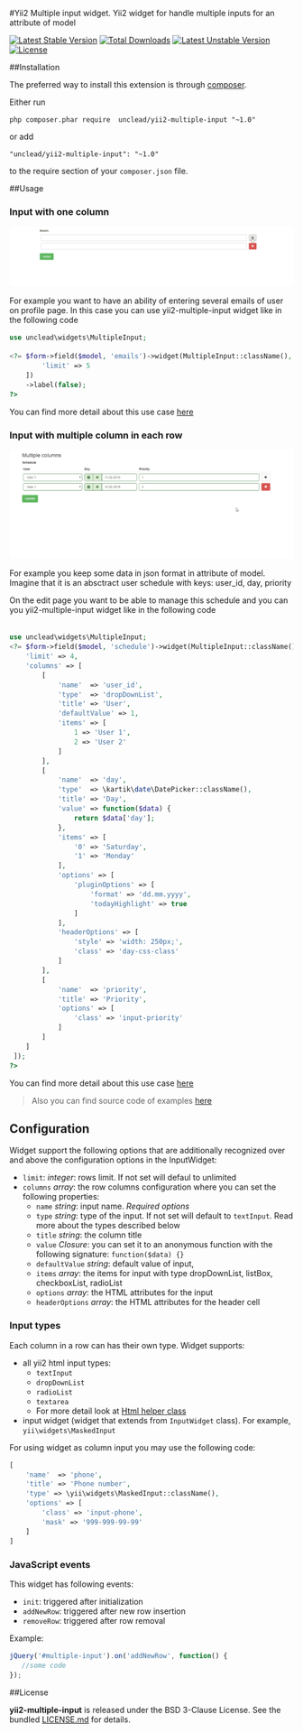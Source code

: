 #Yii2 Multiple input widget.
Yii2 widget for handle multiple inputs for an attribute of model

[![Latest Stable Version](https://poser.pugx.org/unclead/yii2-multiple-input/v/stable)](https://packagist.org/packages/unclead/yii2-multiple-input) [![Total Downloads](https://poser.pugx.org/unclead/yii2-multiple-input/downloads)](https://packagist.org/packages/unclead/yii2-multiple-input) [![Latest Unstable Version](https://poser.pugx.org/unclead/yii2-multiple-input/v/unstable)](https://packagist.org/packages/unclead/yii2-multiple-input) [![License](https://poser.pugx.org/unclead/yii2-multiple-input/license)](https://packagist.org/packages/unclead/yii2-multiple-input)

##Installation


The preferred way to install this extension is through [composer](http://getcomposer.org/download/).

Either run

```
php composer.phar require  unclead/yii2-multiple-input "~1.0"
```

or add

```
"unclead/yii2-multiple-input": "~1.0"
```

to the require section of your `composer.json` file.

##Usage

### Input with one column

![Single column example](./docs/images/single-column.gif?raw=true)

For example you want to have an ability of entering several emails of user on profile page.
In this case you can use yii2-multiple-input widget like in the following code

```php
use unclead\widgets\MultipleInput;

<?= $form->field($model, 'emails')->widget(MultipleInput::className(), [
        'limit' => 5
    ])
    ->label(false);
?>
```

You can find more detail about this use case [here](docs/single_column.md)

### Input with multiple column in each row

![Multiple columns example](./docs/images/multiple-column.gif?raw=true)

For example you keep some data in json format in attribute of model. Imagine that it is an absctract user schedule with keys: user_id, day, priority

On the edit page you want to be able to manage this schedule and you can you yii2-multiple-input widget like in the following code

```php

use unclead\widgets\MultipleInput;
<?= $form->field($model, 'schedule')->widget(MultipleInput::className(), [
    'limit' => 4,
    'columns' => [
        [
            'name'  => 'user_id',
            'type'  => 'dropDownList',
            'title' => 'User',
            'defaultValue' => 1,
            'items' => [
                1 => 'User 1',
                2 => 'User 2'
            ]
        ],
        [
            'name'  => 'day',
            'type'  => \kartik\date\DatePicker::className(),
            'title' => 'Day',
            'value' => function($data) {
                return $data['day'];
            },
            'items' => [
                '0' => 'Saturday',
                '1' => 'Monday'
            ],
            'options' => [
                'pluginOptions' => [
                    'format' => 'dd.mm.yyyy',
                    'todayHighlight' => true
                ]
            ],
            'headerOptions' => [
                'style' => 'width: 250px;',
                'class' => 'day-css-class'
            ]
        ],
        [
            'name'  => 'priority',
            'title' => 'Priority',
            'options' => [
                'class' => 'input-priority'
            ]
        ]
    ]
 ]);
?>
```

You can find more detail about this use case [here](docs/multiple_columns.md)

> Also you can find source code of examples [here](./docs/examples/)

## Configuration

Widget support the following options that are additionally recognized over and above the configuration options in the InputWidget:

- `limit`: *integer*: rows limit. If not set will defaul to unlimited
- `columns` *array*: the row columns configuration where you can set the following properties:
  - `name` *string*: input name. *Required options*
  - `type` *string*: type of the input. If not set will default to `textInput`. Read more about the types described below
  - `title` *string*: the column title
  - `value` *Closure*: you can set it to an anonymous function with the following signature: ```function($data) {}```
  - `defaultValue` *string*: default value of input,
  - `items` *array*: the items for input with type dropDownList, listBox, checkboxList, radioList
  - `options` *array*: the HTML attributes for the input
  - `headerOptions` *array*: the HTML attributes for the header cell

### Input types

Each column in a row can has their own type. Widget supports:

- all yii2 html input types:
  - `textInput`
  - `dropDownList`
  - `radioList`
  - `textarea`
  - For more detail look at [Html helper class](http://www.yiiframework.com/doc-2.0/yii-helpers-html.html)
- input widget (widget that extends from `InputWidget` class). For example, `yii\widgets\MaskedInput`

For using widget as column input you may use the following code:

```php
[
    'name'  => 'phone',
    'title' => 'Phone number',
    'type' => \yii\widgets\MaskedInput::className(),
    'options' => [
        'class' => 'input-phone',
        'mask' => '999-999-99-99'
    ]
]
```

### JavaScript events
This widget has following events:
 - `init`: triggered after initialization
 - `addNewRow`: triggered after new row insertion
 - `removeRow`: triggered after row removal

Example:
```js
jQuery('#multiple-input').on('addNewRow', function() {
   //some code 
});
```

##License

**yii2-multiple-input** is released under the BSD 3-Clause License. See the bundled [LICENSE.md](./LICENSE.md) for details.

